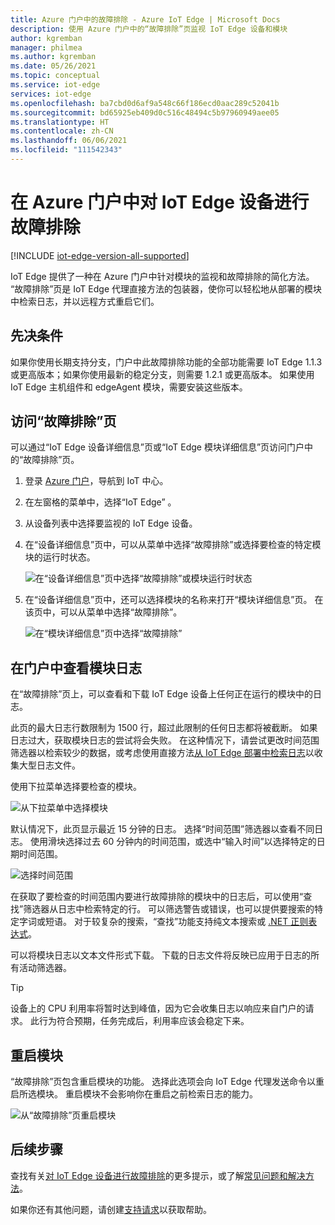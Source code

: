 ```yaml
---
title: Azure 门户中的故障排除 - Azure IoT Edge | Microsoft Docs
description: 使用 Azure 门户中的“故障排除”页监视 IoT Edge 设备和模块
author: kgremban
manager: philmea
ms.author: kgremban
ms.date: 05/26/2021
ms.topic: conceptual
ms.service: iot-edge
services: iot-edge
ms.openlocfilehash: ba7cbd0d6af9a548c66f186ecd0aac289c52041b
ms.sourcegitcommit: bd65925eb409d0c516c48494c5b97960949aee05
ms.translationtype: HT
ms.contentlocale: zh-CN
ms.lasthandoff: 06/06/2021
ms.locfileid: "111542343"
---
```

# <a name="troubleshoot-iot-edge-devices-from-the-azure-portal"></a>在 Azure 门户中对 IoT Edge 设备进行故障排除

[!INCLUDE [iot-edge-version-all-supported](../../includes/iot-edge-version-all-supported.md)]

IoT Edge 提供了一种在 Azure 门户中针对模块的监视和故障排除的简化方法。 “故障排除”页是 IoT Edge 代理直接方法的包装器，使你可以轻松地从部署的模块中检索日志，并以远程方式重启它们。

## <a name="prerequisites"></a>先决条件

如果你使用长期支持分支，门户中此故障排除功能的全部功能需要 IoT Edge 1.1.3 或更高版本；如果你使用最新的稳定分支，则需要 1.2.1 或更高版本。 如果使用 IoT Edge 主机组件和 edgeAgent 模块，需要安装这些版本。

## <a name="access-the-troubleshooting-page"></a>访问“故障排除”页

可以通过“IoT Edge 设备详细信息”页或“IoT Edge 模块详细信息”页访问门户中的“故障排除”页。

1. 登录 [Azure 门户](https://portal.azure.com)，导航到 IoT 中心。

1. 在左窗格的菜单中，选择“IoT Edge”  。

1. 从设备列表中选择要监视的 IoT Edge 设备。

1. 在“设备详细信息”页中，可以从菜单中选择“故障排除”或选择要检查的特定模块的运行时状态。

   ![在“设备详细信息”页中选择“故障排除”或模块运行时状态](./media/troubleshoot-in-portal/troubleshoot-from-device-details.png)

1. 在“设备详细信息”页中，还可以选择模块的名称来打开“模块详细信息”页。 在该页中，可以从菜单中选择“故障排除”。

   ![在“模块详细信息”页中选择“故障排除”](./media/troubleshoot-in-portal/troubleshoot-from-module-details.png)

## <a name="view-module-logs-in-the-portal"></a>在门户中查看模块日志

在“故障排除”页上，可以查看和下载 IoT Edge 设备上任何正在运行的模块中的日志。

此页的最大日志行数限制为 1500 行，超过此限制的任何日志都将被截断。 如果日志过大，获取模块日志的尝试将会失败。 在这种情况下，请尝试更改时间范围筛选器以检索较少的数据，或考虑使用直接方法[从 IoT Edge 部署中检索日志](how-to-retrieve-iot-edge-logs.md)以收集大型日志文件。

使用下拉菜单选择要检查的模块。

![从下拉菜单中选择模块](./media/troubleshoot-in-portal/select-module.png)

默认情况下，此页显示最近 15 分钟的日志。 选择“时间范围”筛选器以查看不同日志。 使用滑块选择过去 60 分钟内的时间范围，或选中“输入时间”以选择特定的日期时间范围。

![选择时间范围](./media/troubleshoot-in-portal/select-time-range.png)

在获取了要检查的时间范围内要进行故障排除的模块中的日志后，可以使用“查找”筛选器从日志中检索特定的行。 可以筛选警告或错误，也可以提供要搜索的特定字词或短语。 对于较复杂的搜索，“查找”功能支持纯文本搜索或 [.NET 正则表达式](/dotnet/standard/base-types/regular-expression-language-quick-reference)。

可以将模块日志以文本文件形式下载。 下载的日志文件将反映已应用于日志的所有活动筛选器。

>[!TIP]
>设备上的 CPU 利用率将暂时达到峰值，因为它会收集日志以响应来自门户的请求。 此行为符合预期，任务完成后，利用率应该会稳定下来。

## <a name="restart-modules"></a>重启模块

“故障排除”页包含重启模块的功能。 选择此选项会向 IoT Edge 代理发送命令以重启所选模块。 重启模块不会影响你在重启之前检索日志的能力。

![从“故障排除”页重启模块](./media/troubleshoot-in-portal/restart-module.png)

## <a name="next-steps"></a>后续步骤

查找有关[对 IoT Edge 设备进行故障排除](troubleshoot.md)的更多提示，或了解[常见问题和解决方法](troubleshoot-common-errors.md)。 

如果你还有其他问题，请创建[支持请求](https://portal.azure.com/#create/Microsoft.Support)以获取帮助。
